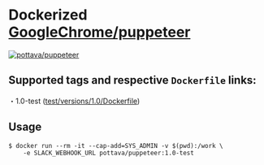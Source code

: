 # Dockerized [GoogleChrome/puppeteer](https://github.com/GoogleChrome/puppeteer)

[![pottava/puppeteer](http://dockeri.co/image/pottava/puppeteer)](https://hub.docker.com/r/pottava/puppeteer/)

## Supported tags and respective `Dockerfile` links:

・1.0-test ([test/versions/1.0/Dockerfile](https://github.com/pottava/docker-puppeteer/blob/master/test/versions/1.0/Dockerfile))  

## Usage

```
$ docker run --rm -it --cap-add=SYS_ADMIN -v $(pwd):/work \
    -e SLACK_WEBHOOK_URL pottava/puppeteer:1.0-test
```
